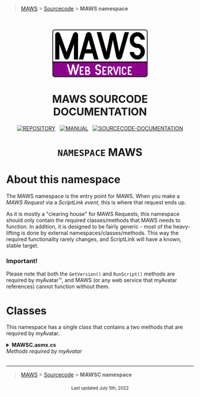 > [MAWS][1] &gt; [Sourcecode][2] &gt;  **MAWS namespace**

<br>
<br>
<div align="center">
  <img src="../../.github/Logos/maws-logo-web-service-512x256.png" alt="MAWSC logo" width="256">
  <h1> 
    MAWS SOURCODE DOCUMENTATION
  </h1>

  [![REPOSITORY](https://img.shields.io/badge/REPOSITORY-550055?style=for-the-badge)][1]&nbsp;&nbsp;&nbsp;[![MANUAL](https://img.shields.io/badge/MANUAL-550055?style=for-the-badge)][3]&nbsp;&nbsp;&nbsp;[![SOURCECODE-DOCUMENTATION](https://img.shields.io/badge/SOURCECODE%20DOCUMENTATION-8e008e?style=for-the-badge)][2]

</div>

<div align="center">

# **`NAMESPACE`** MAWS

</div>

# About this namespace

The MAWS namespace is the entry point for MAWS. When you make a *MAWS Request* via a *ScriptLink event*, this is where that request ends up.

As it is mostly a "clearing house" for MAWS Requests, this namespace should only contain the required classes/methods that MAWS needs to function. In addition, it is designed to be fairly generic - most of the heavy-lifting is done by external namespaces/classes/methods. This way the required functionality rarely changes, and ScriptLink will have a known, stable target.

### Important!
Please note that both the `GetVersion()` and `RunScript()` methods are required by myAvatar™, and MAWS (or any web service that myAvatar references) cannot function without them.

# Classes

This namespace has a single class that contains a two methods that are required by myAvatar.

<details>
<summary>
  <b>MAWSC.asmx.cs</b><br>
  <i>Methods required by myAvatar</i>
</summary>

This class has two methods that are required by myAvatar. Most of the heavy lifting is done by other namespaces/classes/methods.

***

### `GetVersion()`

Returns the current version of MAWS.

#### Operation

Uh, not much to say here. This method is pretty simple.

#### Notes

* This method is required by myAvatar.
* The version number doesn't change during development. For example, while developing v2.0.x.x, this method will aways return `VERSION 2.0`.
* You can find more information about the `GetVersion()` method [here](https://github.com/myAvatar-Development-Community/document-creating-a-custom-web-service#the-getversion-method).

***

### `RunScript()`

Executes a MAWS Request.

#### Operation

1. Sets up a few nice looking names for values we'll be using.
2. Creates a new OptionObject 2015 object that we will use to do the necessary work, and intializes it.
3. Determines the MawsMode to be used, and depending on the mode:
    - `enabled` This is the default setting, which processes MAWS requests normally, returns a modified OptionObject2015 to myAvatar, and logs everything.
    - `disabled` Skip all MAWS functionality. Essentially MAWS will recieve the sentOptObj, then skip directly to finalizing and returning the retOptObj, so no changes are made. This should be used when you don't want myAvatar to call MAWS, but you don't want to disable scripts on every form you use  anything, including writing logs (aside from basic, informational logs).
    - `passthrough` Use MAWS, but don't make changes, only write logs. This is like the "disabled" setting, since no modifications to the OptionObject are make, and also like the "enabled" setting, since MAWS will actually go through the motions and write logs normally.
4. Returns an OptionObject2015 (which may or may not be modified) object to myAvatar.

#### Notes

* This method is required by myAvatar.
* There is a commented line is at the start of the method that enables troubleshooting logs. This line should remain commented in production.
* You can find more information about the `RunScript()` method [here](https://github.com/myAvatar-Development-Community/document-creating-a-custom-web-service#the-runscript-method).

</details>

<br>

***

> [MAWS][1] &gt; [Sourcecode][2] &gt;  **MAWSC namespace**

[1]: https://github.com/spectrum-health-systems/MAWSC
[2]: ../Sourcecode/MAWSC-Sourcecode.md
[3]: ../Manual/MAWSC-Manual.md

<div align="center">
  <sub>
    Last updated July 5th, 2022
  </sub>
<br>